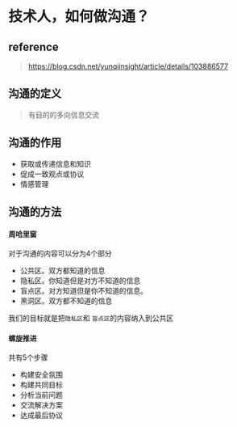 # 技术人，如何做沟通？

## reference

> https://blog.csdn.net/yunqiinsight/article/details/103886577

## 沟通的定义

> 有目的的多向信息交流

## 沟通的作用

- 获取或传递信息和知识
- 促成一致观点或协议
- 情感管理

## 沟通的方法

#### 周哈里窗

对于沟通的内容可以分为4个部分

- 公共区。双方都知道的信息
- 隐私区。你知道但是对方不知道的信息
- 盲点区。对方知道但是你不知道的信息。
- 黑洞区。双方都不知道的信息

我们的目标就是把`隐私区`和 `盲点区`的内容纳入到公共区

#### 螺旋推进

共有5个步骤

- 构建安全氛围
- 构建共同目标
- 分析当前问题
- 交流解决方案
- 达成最后协议